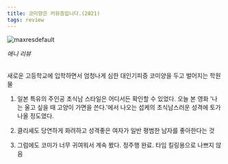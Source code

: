 ```yaml
---
title: 코미양은 커뮤증입니다.(2021)
tags: review
---
```


![maxresdefault](https://user-images.githubusercontent.com/50545088/150650013-8481cc29-023b-4f13-8113-b8e6ecd4048b.jpeg)

<em>애니 리뷰</em><br>

<br>
새로운 고등학교에 입학하면서 엄청나게 심한 대인기피증 코미양을 두고 벌어지는 학원물

1. 일본 특유의 주인공 초식남 스타일은 어디서든 확인할 수 있었다. 오늘 본 영화 '나는 울고 싶을 때 고양이 가면을 쓴다.'에서 나오는 섭케의 초식남스러운 성격에 토가 나올 정도였다.

2. 클리셰도 당연하게 화려하고 성격좋은 여자가 일반 평범한 남자를 좋아한다는 것

3. 그럼에도 코미가 너무 귀여워서 계속 봤다. 정주행 완료. 타임 킬링용으로 나쁘지 않음